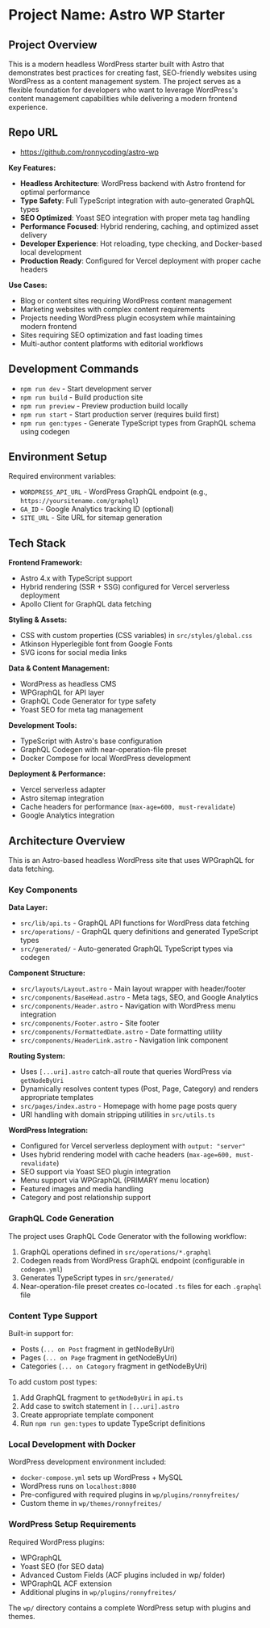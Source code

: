 # Project Name: Astro WP Starter

## Project Overview

This is a modern headless WordPress starter built with Astro that demonstrates best practices for creating fast, SEO-friendly websites using WordPress as a content management system. The project serves as a flexible foundation for developers who want to leverage WordPress's content management capabilities while delivering a modern frontend experience.

## Repo URL
- https://github.com/ronnycoding/astro-wp


**Key Features:**
- **Headless Architecture**: WordPress backend with Astro frontend for optimal performance
- **Type Safety**: Full TypeScript integration with auto-generated GraphQL types
- **SEO Optimized**: Yoast SEO integration with proper meta tag handling
- **Performance Focused**: Hybrid rendering, caching, and optimized asset delivery
- **Developer Experience**: Hot reloading, type checking, and Docker-based local development
- **Production Ready**: Configured for Vercel deployment with proper cache headers

**Use Cases:**
- Blog or content sites requiring WordPress content management
- Marketing websites with complex content requirements
- Projects needing WordPress plugin ecosystem while maintaining modern frontend
- Sites requiring SEO optimization and fast loading times
- Multi-author content platforms with editorial workflows

## Development Commands

- `npm run dev` - Start development server
- `npm run build` - Build production site
- `npm run preview` - Preview production build locally
- `npm run start` - Start production server (requires build first)
- `npm run gen:types` - Generate TypeScript types from GraphQL schema using codegen

## Environment Setup

Required environment variables:
- `WORDPRESS_API_URL` - WordPress GraphQL endpoint (e.g., `https://yoursitename.com/graphql`)
- `GA_ID` - Google Analytics tracking ID (optional)
- `SITE_URL` - Site URL for sitemap generation

## Tech Stack

**Frontend Framework:**
- Astro 4.x with TypeScript support
- Hybrid rendering (SSR + SSG) configured for Vercel serverless deployment
- Apollo Client for GraphQL data fetching

**Styling & Assets:**
- CSS with custom properties (CSS variables) in `src/styles/global.css`
- Atkinson Hyperlegible font from Google Fonts
- SVG icons for social media links

**Data & Content Management:**
- WordPress as headless CMS
- WPGraphQL for API layer
- GraphQL Code Generator for type safety
- Yoast SEO for meta tag management

**Development Tools:**
- TypeScript with Astro's base configuration
- GraphQL Codegen with near-operation-file preset
- Docker Compose for local WordPress development

**Deployment & Performance:**
- Vercel serverless adapter
- Astro sitemap integration
- Cache headers for performance (`max-age=600, must-revalidate`)
- Google Analytics integration

## Architecture Overview

This is an Astro-based headless WordPress site that uses WPGraphQL for data fetching.

### Key Components

**Data Layer:**
- `src/lib/api.ts` - GraphQL API functions for WordPress data fetching
- `src/operations/` - GraphQL query definitions and generated TypeScript types
- `src/generated/` - Auto-generated GraphQL TypeScript types via codegen

**Component Structure:**
- `src/layouts/Layout.astro` - Main layout wrapper with header/footer
- `src/components/BaseHead.astro` - Meta tags, SEO, and Google Analytics
- `src/components/Header.astro` - Navigation with WordPress menu integration
- `src/components/Footer.astro` - Site footer
- `src/components/FormattedDate.astro` - Date formatting utility
- `src/components/HeaderLink.astro` - Navigation link component

**Routing System:**
- Uses `[...uri].astro` catch-all route that queries WordPress via `getNodeByUri`
- Dynamically resolves content types (Post, Page, Category) and renders appropriate templates
- `src/pages/index.astro` - Homepage with home page posts query
- URI handling with domain stripping utilities in `src/utils.ts`

**WordPress Integration:**
- Configured for Vercel serverless deployment with `output: "server"`
- Uses hybrid rendering model with cache headers (`max-age=600, must-revalidate`)
- SEO support via Yoast SEO plugin integration
- Menu support via WPGraphQL (PRIMARY menu location)
- Featured images and media handling
- Category and post relationship support

### GraphQL Code Generation

The project uses GraphQL Code Generator with the following workflow:
1. GraphQL operations defined in `src/operations/*.graphql`
2. Codegen reads from WordPress GraphQL endpoint (configurable in `codegen.yml`)
3. Generates TypeScript types in `src/generated/`
4. Near-operation-file preset creates co-located `.ts` files for each `.graphql` file

### Content Type Support

Built-in support for:
- Posts (`... on Post` fragment in getNodeByUri)
- Pages (`... on Page` fragment in getNodeByUri)
- Categories (`... on Category` fragment in getNodeByUri)

To add custom post types:
1. Add GraphQL fragment to `getNodeByUri` in `api.ts`
2. Add case to switch statement in `[...uri].astro`
3. Create appropriate template component
4. Run `npm run gen:types` to update TypeScript definitions

### Local Development with Docker

WordPress development environment included:
- `docker-compose.yml` sets up WordPress + MySQL
- WordPress runs on `localhost:8080`
- Pre-configured with required plugins in `wp/plugins/ronnyfreites/`
- Custom theme in `wp/themes/ronnyfreites/`

### WordPress Setup Requirements

Required WordPress plugins:
- WPGraphQL
- Yoast SEO (for SEO data)
- Advanced Custom Fields (ACF plugins included in wp/ folder)
- WPGraphQL ACF extension
- Additional plugins in `wp/plugins/ronnyfreites/`

The `wp/` directory contains a complete WordPress setup with plugins and themes.
